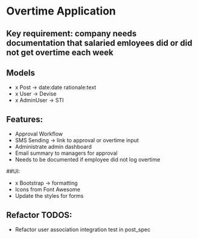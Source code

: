 # Overtime Application

## Key requirement: company needs documentation that salaried emloyees did or did not get overtime each week

## Models
- x Post -> date:date rationale:text
- x User -> Devise
- x AdminUser -> STI

## Features:
- Approval Workflow
- SMS Sending -> link to approval or overtime input
- Administrate admin dashboard
- Email summary to managers for approval 
- Needs to be documented if employee did not log overtime

##UI:
- x Bootstrap -> formatting
- Icons from Font Awesome
- Update the styles for forms

## Refactor TODOS:
- Refactor user association integration test in post_spec